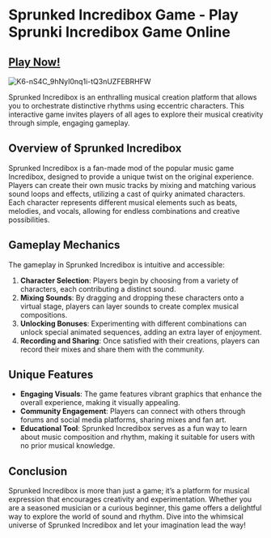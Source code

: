 # Sprunked Incredibox Game - Play Sprunki Incredibox Game Online
## [Play Now!](https://modmeme.com/sprunked/)
![K6-nS4C_9hNyI0nq1i-tQ3nUZFEBRHFW](https://github.com/user-attachments/assets/ca61afa0-27fa-4023-bce9-519900774a1a)

Sprunked Incredibox is an enthralling musical creation platform that allows you to orchestrate distinctive rhythms using eccentric characters. This interactive game invites players of all ages to explore their musical creativity through simple, engaging gameplay.

## Overview of Sprunked Incredibox

Sprunked Incredibox is a fan-made mod of the popular music game Incredibox, designed to provide a unique twist on the original experience. Players can create their own music tracks by mixing and matching various sound loops and effects, utilizing a cast of quirky animated characters. Each character represents different musical elements such as beats, melodies, and vocals, allowing for endless combinations and creative possibilities.

## Gameplay Mechanics

The gameplay in Sprunked Incredibox is intuitive and accessible:

1. **Character Selection**: Players begin by choosing from a variety of characters, each contributing a distinct sound.
2. **Mixing Sounds**: By dragging and dropping these characters onto a virtual stage, players can layer sounds to create complex musical compositions.
3. **Unlocking Bonuses**: Experimenting with different combinations can unlock special animated sequences, adding an extra layer of enjoyment.
4. **Recording and Sharing**: Once satisfied with their creations, players can record their mixes and share them with the community.

## Unique Features

- **Engaging Visuals**: The game features vibrant graphics that enhance the overall experience, making it visually appealing.
- **Community Engagement**: Players can connect with others through forums and social media platforms, sharing mixes and fan art.
- **Educational Tool**: Sprunked Incredibox serves as a fun way to learn about music composition and rhythm, making it suitable for users with no prior musical knowledge.

## Conclusion

Sprunked Incredibox is more than just a game; it’s a platform for musical expression that encourages creativity and experimentation. Whether you are a seasoned musician or a curious beginner, this game offers a delightful way to explore the world of sound and rhythm. Dive into the whimsical universe of Sprunked Incredibox and let your imagination lead the way!
